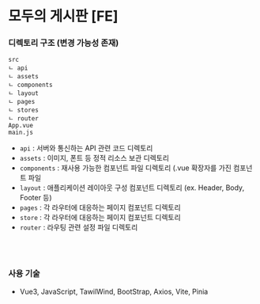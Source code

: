 # 모두의 게시판 [FE]

### 디렉토리 구조 (변경 가능성 존재)
```
src
ㄴ api
ㄴ assets
ㄴ components
ㄴ layout
ㄴ pages
ㄴ stores
ㄴ router
App.vue
main.js
```
- `api` : 서버와 통신하는 API 관련 코드 디렉토리
- `assets` : 이미지, 폰트 등 정적 리소스 보관 디렉토리
- `components` : 재사용 가능한 컴포넌트 파일 디렉토리 (.vue 확장자를 가진 컴포넌트 파일
- `layout` : 애플리케이션 레이아웃 구성 컴포넌트 디렉토리 (ex. Header, Body, Footer 등)
- `pages` : 각 라우터에 대응하는 페이지 컴포넌트 디렉토리
- `store` : 각 라우터에 대응하는 페이지 컴포넌트 디렉토리
- `router` : 라우팅 관련 설정 파일 디렉토리

<br>
<br>

### 사용 기술
- Vue3, JavaScript, TawilWind, BootStrap, Axios, Vite, Pinia

